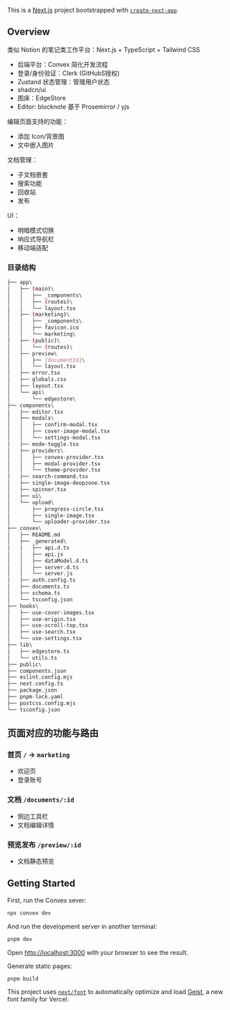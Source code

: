This is a [Next.js](https://nextjs.org) project bootstrapped with [`create-next-app`](https://nextjs.org/docs/app/api-reference/cli/create-next-app).




## Overview

类似 Notion 的笔记类工作平台：Next.js + TypeScript + Tailwind CSS 


- 后端平台：Convex 简化开发流程
- 登录/身份验证：Clerk (GitHubS授权)
- Zustand 状态管理：管理用户状态
- shadcn/ui 
- 图床：EdgeStore
- Editor: blocknote 基于 Prosemirror / yjs


编辑页面支持的功能：
- 添加 Icon/背景图
- 文中嵌入图片

文档管理：
- 子文档嵌套
- 搜索功能
- 回收站
- 发布

UI：
- 明暗模式切换
- 响应式导航栏
- 移动端适配



### 目录结构

```bash
├── app\
│   ├── (main)\
│   │   ├── _components\
│   │   ├── (routes)\
│   │   └── layout.tsx
│   ├── (marketing)\
│   │   ├── _components\
│   │   ├── favicon.ico
│   │   └── marketing\
│   ├── (public)\
│   │   └── (routes)\
│   ├── preview\
│   │   ├── [documentId]\
│   │   └── layout.tsx
│   ├── error.tsx
│   ├── globals.css
│   ├── layout.tsx
│   └── api\
│       └── edgestore\
├── components\
│   ├── editor.tsx
│   ├── modals\
│   │   ├── confirm-modal.tsx
│   │   ├── cover-image-modal.tsx
│   │   └── settings-modal.tsx
│   ├── mode-toggle.tsx
│   ├── providers\
│   │   ├── convex-provider.tsx
│   │   ├── modal-provider.tsx
│   │   └── theme-provider.tsx
│   ├── search-command.tsx
│   ├── single-image-deopzone.tsx
│   ├── spinner.tsx
│   ├── ui\
│   └── upload\
│       ├── progress-circle.tsx
│       ├── single-image.tsx
│       └── uploader-provider.tsx
├── convex\
│   ├── README.md
│   ├── _generated\
│   │   ├── api.d.ts
│   │   ├── api.js
│   │   ├── dataModel.d.ts
│   │   ├── server.d.ts
│   │   └── server.js
│   ├── auth.config.ts
│   ├── documents.ts
│   ├── schema.ts
│   └── tsconfig.json
├── hooks\
│   ├── use-cover-images.tsx
│   ├── use-origin.tsx
│   ├── use-scroll-top.tsx
│   ├── use-search.tsx
│   └── use-settings.tsx
├── lib\
│   ├── edgestore.ts
│   └── utils.ts
├── public\
├── components.json
├── eslint.config.mjs
├── next.config.ts
├── package.json
├── pnpm-lock.yaml
├── postcss.config.mjs
└── tsconfig.json
```







## 页面对应的功能与路由

### 首页 `/` -> `marketing`
- 欢迎页
- 登录账号

### 文档 `/documents/:id`
- 侧边工具栏
- 文档编辑详情

### 预览发布 `/preview/:id`
- 文档静态预览








## Getting Started

First, run the Convex sever:

```bash
npx convex dev
```

And run the development server in another terminal:

```bash
pnpm dev
```

Open [http://localhost:3000](http://localhost:3000) with your browser to see the result.


Generate static pages:

```bash
pnpm build
```



This project uses [`next/font`](https://nextjs.org/docs/app/building-your-application/optimizing/fonts) to automatically optimize and load [Geist](https://vercel.com/font), a new font family for Vercel.
